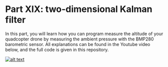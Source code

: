 # Part XIX: two-dimensional Kalman filter

In this part, you will learn how you can program measure the altitude of your quadcopter drone by measuring the ambient pressure with the BMP280 barometric sensor. All explanations can be found in the Youtube video below, and the full code is given in this repository.

[![alt text](https://github.com/CarbonAeronautics/Part-XVII-MeasureAltitude/blob/6a357e8c6c6c3022853962eff5f2356be4612dd0/THUMBNAIL_YOUTUBE.png?raw=true)](https://www.youtube.com/watch?v=rabWc5W84ug)
